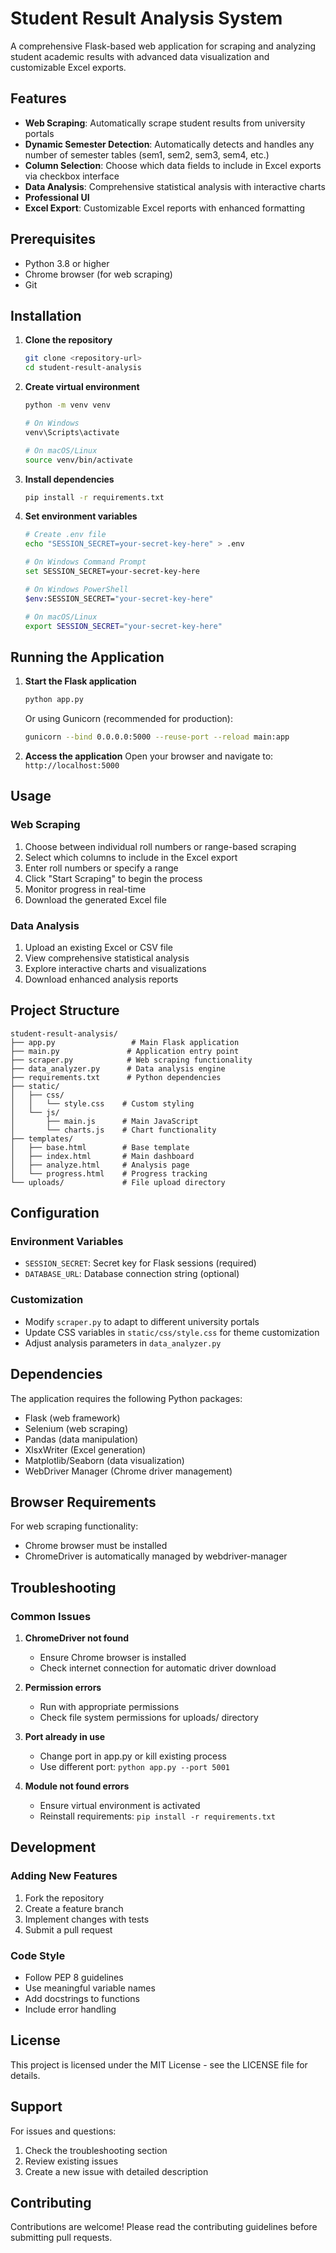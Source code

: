 # Student Result Analysis System

A comprehensive Flask-based web application for scraping and analyzing student academic results with advanced data visualization and customizable Excel exports.

## Features

- **Web Scraping**: Automatically scrape student results from university portals
- **Dynamic Semester Detection**: Automatically detects and handles any number of semester tables (sem1, sem2, sem3, sem4, etc.)
- **Column Selection**: Choose which data fields to include in Excel exports via checkbox interface
- **Data Analysis**: Comprehensive statistical analysis with interactive charts
- **Professional UI**
- **Excel Export**: Customizable Excel reports with enhanced formatting

## Prerequisites

- Python 3.8 or higher
- Chrome browser (for web scraping)
- Git

## Installation

1. **Clone the repository**
   ```bash
   git clone <repository-url>
   cd student-result-analysis
   ```

2. **Create virtual environment**
   ```bash
   python -m venv venv
   
   # On Windows
   venv\Scripts\activate
   
   # On macOS/Linux
   source venv/bin/activate
   ```

3. **Install dependencies**
   ```bash
   pip install -r requirements.txt
   ```

4. **Set environment variables**
   ```bash
   # Create .env file
   echo "SESSION_SECRET=your-secret-key-here" > .env
   
   # On Windows Command Prompt
   set SESSION_SECRET=your-secret-key-here
   
   # On Windows PowerShell
   $env:SESSION_SECRET="your-secret-key-here"
   
   # On macOS/Linux
   export SESSION_SECRET="your-secret-key-here"
   ```

## Running the Application

1. **Start the Flask application**
   ```bash
   python app.py
   ```
   
   Or using Gunicorn (recommended for production):
   ```bash
   gunicorn --bind 0.0.0.0:5000 --reuse-port --reload main:app
   ```

2. **Access the application**
   Open your browser and navigate to: `http://localhost:5000`

## Usage

### Web Scraping
1. Choose between individual roll numbers or range-based scraping
2. Select which columns to include in the Excel export
3. Enter roll numbers or specify a range
4. Click "Start Scraping" to begin the process
5. Monitor progress in real-time
6. Download the generated Excel file

### Data Analysis
1. Upload an existing Excel or CSV file
2. View comprehensive statistical analysis
3. Explore interactive charts and visualizations
4. Download enhanced analysis reports

## Project Structure

```
student-result-analysis/
├── app.py                 # Main Flask application
├── main.py               # Application entry point
├── scraper.py            # Web scraping functionality
├── data_analyzer.py      # Data analysis engine
├── requirements.txt      # Python dependencies
├── static/
│   ├── css/
│   │   └── style.css    # Custom styling
│   └── js/
│       ├── main.js      # Main JavaScript
│       └── charts.js    # Chart functionality
├── templates/
│   ├── base.html        # Base template
│   ├── index.html       # Main dashboard
│   ├── analyze.html     # Analysis page
│   └── progress.html    # Progress tracking
└── uploads/             # File upload directory
```

## Configuration

### Environment Variables
- `SESSION_SECRET`: Secret key for Flask sessions (required)
- `DATABASE_URL`: Database connection string (optional)

### Customization
- Modify `scraper.py` to adapt to different university portals
- Update CSS variables in `static/css/style.css` for theme customization
- Adjust analysis parameters in `data_analyzer.py`

## Dependencies

The application requires the following Python packages:
- Flask (web framework)
- Selenium (web scraping)
- Pandas (data manipulation)
- XlsxWriter (Excel generation)
- Matplotlib/Seaborn (data visualization)
- WebDriver Manager (Chrome driver management)

## Browser Requirements

For web scraping functionality:
- Chrome browser must be installed
- ChromeDriver is automatically managed by webdriver-manager

## Troubleshooting

### Common Issues

1. **ChromeDriver not found**
   - Ensure Chrome browser is installed
   - Check internet connection for automatic driver download

2. **Permission errors**
   - Run with appropriate permissions
   - Check file system permissions for uploads/ directory

3. **Port already in use**
   - Change port in app.py or kill existing process
   - Use different port: `python app.py --port 5001`

4. **Module not found errors**
   - Ensure virtual environment is activated
   - Reinstall requirements: `pip install -r requirements.txt`

## Development

### Adding New Features
1. Fork the repository
2. Create a feature branch
3. Implement changes with tests
4. Submit a pull request

### Code Style
- Follow PEP 8 guidelines
- Use meaningful variable names
- Add docstrings to functions
- Include error handling

## License

This project is licensed under the MIT License - see the LICENSE file for details.

## Support

For issues and questions:
1. Check the troubleshooting section
2. Review existing issues
3. Create a new issue with detailed description

## Contributing

Contributions are welcome! Please read the contributing guidelines before submitting pull requests.